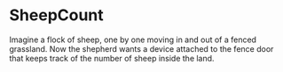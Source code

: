 # SheepCount
Imagine a flock of sheep, one by one moving in and out of a fenced grassland. 
Now the shepherd wants a device attached to the fence door that keeps track of the number of sheep inside the land.

